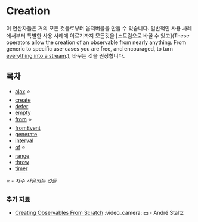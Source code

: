 # Creation

이 연산자들은 거의 모든 것들로부터 옵저버블을 만들 수 있습니다. 일반적인 사용 사례에서부터 특별한 사용 사례에 이르기까지 모든것을 \[스트림으로 바꿀 수 있고\]\(These operators allow the creation of an observable from nearly anything. From generic to specific use-cases you are free, and encouraged, to turn [everything into a stream](http://slides.com/robwormald/everything-is-a-stream#/).\), 바꾸는 것을 권장합니다.

## 목차

* [ajax](ajax.md) :star:
* [create](create.md)
* [defer](defer.md)
* [empty](empty.md)
* [from](from.md) :star:
* [fromEvent](fromevent.md)
* [generate](generate.md)
* [interval](interval.md)
* [of](of.md) :star:
* [range](range.md)
* [throw](throw.md)
* [timer](timer.md)

:star: - _자주 사용되는 것들_

### 추가 자료

* [Creating Observables From Scratch](https://egghead.io/courses/rxjs-beyond-the-basics-creating-observables-from-scratch) :video\_camera: :dollar: - André Staltz

